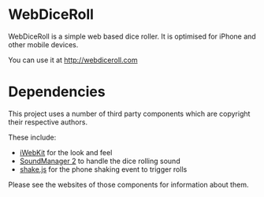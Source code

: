 WebDiceRoll
===========

WebDiceRoll is a simple web based dice roller. It is optimised for iPhone
and other mobile devices.

You can use it at http://webdiceroll.com

Dependencies
============

This project uses a number of third party components which are copyright
their respective authors.

These include:

* [iWebKit][] for the look and feel
* [SoundManager 2][] to handle the dice rolling sound
* [shake.js][] for the phone shaking event to trigger rolls

Please see the websites of those components for information about them.

[SoundManager 2]: http://www.schillmania.com/projects/soundmanager2/ "SoundManager 2"
[shake.js]: http://alexgibson.github.com/shake.js/ "shake.js"
[iWebKit]: http://snippetspace.com/projects/iwebkit/ "iWebKit"
